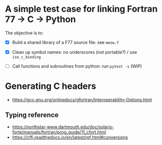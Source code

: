 # A simple test case for linking Fortran 77 -> C -> Python

The objective is to:

- [x] Build a shared library of a F77 source file: see `meow.f`
- [x] Clean up symbol names: no underscores (not portable?) / use
    `iso_c_binding`
- [ ] Call functions and subroutines from python: run `pytest -s` (WIP)


# Generating C headers

- https://gcc.gnu.org/onlinedocs/gfortran/Interoperability-Options.html

## Typing reference

- https://northstar-www.dartmouth.edu/doc/solaris-forte/manuals/fortran/prog_guide/11_cfort.html
- https://cffi.readthedocs.io/en/latest/ref.html#conversions
